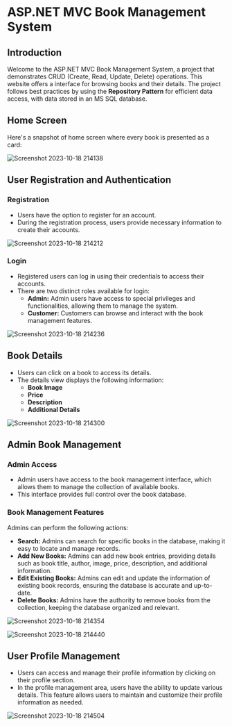 # ASP.NET MVC Book Management System

## Introduction

Welcome to the ASP.NET MVC Book Management System, a project that demonstrates CRUD (Create, Read, Update, Delete) operations. 
This website offers a interface for browsing books and their details. The project follows best practices by using the **Repository Pattern** 
for efficient data access, with data stored in an MS SQL database.

## Home Screen 

Here's a snapshot of home screen where every book is presented as a card:

![Screenshot 2023-10-18 214138](https://github.com/andjelaa29/Bulky_MVC/assets/93537835/3e0f234e-97e0-4357-915f-36eed9550e86)

## User Registration and Authentication

### Registration

- Users have the option to register for an account.
- During the registration process, users provide necessary information to create their accounts.

![Screenshot 2023-10-18 214212](https://github.com/andjelaa29/Bulky_MVC/assets/93537835/db541ada-d1fe-4175-aea6-ed3e82f90ed2)

### Login

- Registered users can log in using their credentials to access their accounts.
- There are two distinct roles available for login:
  - **Admin:** Admin users have access to special privileges and functionalities, allowing them to manage the system.
  - **Customer:** Customers can browse and interact with the book management features.
 
![Screenshot 2023-10-18 214236](https://github.com/andjelaa29/Bulky_MVC/assets/93537835/10cccd2f-bf09-4bc4-9978-7688b060c57c)

## Book Details

- Users can click on a book to access its details.
- The details view displays the following information:
  - **Book Image** 
  - **Price** 
  - **Description** 
  - **Additional Details** 

![Screenshot 2023-10-18 214300](https://github.com/andjelaa29/Bulky_MVC/assets/93537835/3a9ea2fc-1039-4962-9362-8ef61fe65f17)

## Admin Book Management

### Admin Access

- Admin users have access to the book management interface, which allows them to manage the collection of available books.
- This interface provides full control over the book database.

### Book Management Features

Admins can perform the following actions:

- **Search:** Admins can search for specific books in the database, making it easy to locate and manage records.
- **Add New Books:** Admins can add new book entries, providing details such as book title, author, image, price, description, and additional information.
- **Edit Existing Books:** Admins can edit and update the information of existing book records, ensuring the database is accurate and up-to-date.
- **Delete Books:** Admins have the authority to remove books from the collection, keeping the database organized and relevant.

![Screenshot 2023-10-18 214354](https://github.com/andjelaa29/Bulky_MVC/assets/93537835/6a7b8472-1620-4adf-9bbf-0c2019e2f958)

![Screenshot 2023-10-18 214440](https://github.com/andjelaa29/Bulky_MVC/assets/93537835/246c904c-ce0d-4414-8625-388f5818f463)

## User Profile Management

- Users can access and manage their profile information by clicking on their profile section.
- In the profile management area, users have the ability to update various details.
This feature allows users to maintain and customize their profile information as needed.

![Screenshot 2023-10-18 214504](https://github.com/andjelaa29/Bulky_MVC/assets/93537835/1440f1de-b464-462b-b72f-22b297156dc3)














